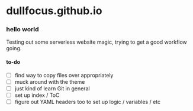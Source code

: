 # dullfocus.github.io

### hello world

Testing out some serverless website magic, trying to get a good workflow going. 

#### to-do

- [ ] find way to copy files over appropriately
- [ ] muck around with the theme
- [ ] just kind of learn Git in general
- [ ] set up index / ToC
- [ ] figure out YAML headers too to set up logic /  variables / etc